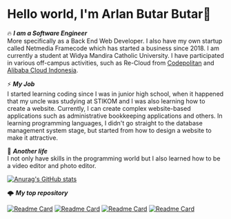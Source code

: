 # Hello world, I'm Arlan Butar Butar👋

🔥 <i><strong>I am a Software Engineer</strong></i><br> 
More specifically as a Back End Web Developer. I also have my own startup called Netmedia Framecode which has started a business since 2018. I am currently a student at Widya Mandira Catholic University. I have participated in various off-campus activities, such as Re-Cloud from <a href="https://codepolitan.com/">Codepolitan</a> and <a href="https://id.alibabacloud.com/">Alibaba Cloud Indonesia</a>.

⚡ <i><strong>My Job</strong></i><br>
I started learning coding since I was in junior high school, when it happened that my uncle was studying at STIKOM and I was also learning how to create a website. Currently, I can create complex website-based applications such as administrative bookkeeping applications and others. In learning programming languages, I didn't go straight to the database management system stage, but started from how to design a website to make it attractive.

🌠 <i><strong>Another life</strong></i><br>
I not only have skills in the programming world but I also learned how to be a video editor and photo editor.

[![Anurag's GitHub stats](https://github-readme-stats.vercel.app/api?username=arlanbutarbutar&show_icons=true&count_private=true&theme=tokyonight)](https://github.com/arlanbutarbutar)

🌩️ <i><strong>My top repository</strong></i><br>

[![Readme Card](https://github-readme-stats.vercel.app/api/pin/?username=arlanbutarbutar&show_icons=true&theme=radical&repo=gui_free)](https://github.com/arlanbutarbutar/gui_free) 
[![Readme Card](https://github-readme-stats.vercel.app/api/pin/?username=arlanbutarbutar&show_icons=true&theme=tokyonight&repo=lucita_ddos)](https://github.com/arlanbutarbutar/lucita_ddos)
[![Readme Card](https://github-readme-stats.vercel.app/api/pin/?username=arlanbutarbutar&show_icons=true&theme=tokyonight&repo=DVWA)](https://github.com/arlanbutarbutar/DVWA)
[![Readme Card](https://github-readme-stats.vercel.app/api/pin/?username=arlanbutarbutar&show_icons=true&theme=tokyonight&repo=wargabantuwarga.com)](https://github.com/arlanbutarbutar/wargabantuwarga.com)
